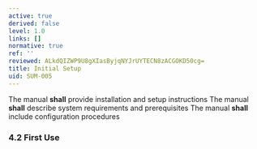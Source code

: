 ```yaml
---
active: true
derived: false
level: 1.0
links: []
normative: true
ref: ''
reviewed: ALkdQIZWP9U8gXIasByjqNYJrUYTECN8zACGOKD50cg=
title: Initial Setup
uid: SUM-005
---
```


The manual **shall** provide installation and setup instructions
The manual **shall** describe system requirements and prerequisites
The manual **shall** include configuration procedures

### 4.2 First Use